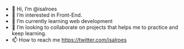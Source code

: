 - 👋 Hi, I’m @isalroes
- 👀 I’m interested in Front-End. 
- 🌱 I’m currently learning web development
- 💞️ I’m looking to collaborate on projects that helps me to practice and keep learning.
- 📫 How to reach me https://twitter.com/isalroes

<!---
isalroes/isalroes is a ✨ special ✨ repository because its `README.md` (this file) appears on your GitHub profile.
You can click the Preview link to take a look at your changes.
--->
